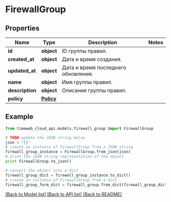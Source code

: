 # FirewallGroup


## Properties
Name | Type | Description | Notes
------------ | ------------- | ------------- | -------------
**id** | **object** | ID группы правил. | 
**created_at** | **object** | Дата и время создания. | 
**updated_at** | **object** | Дата и время последнего обновления. | 
**name** | **object** | Имя группы правил. | 
**description** | **object** | Описание группы правил. | 
**policy** | [**Policy**](Policy.md) |  | 

## Example

```python
from timeweb_cloud_api.models.firewall_group import FirewallGroup

# TODO update the JSON string below
json = "{}"
# create an instance of FirewallGroup from a JSON string
firewall_group_instance = FirewallGroup.from_json(json)
# print the JSON string representation of the object
print FirewallGroup.to_json()

# convert the object into a dict
firewall_group_dict = firewall_group_instance.to_dict()
# create an instance of FirewallGroup from a dict
firewall_group_form_dict = firewall_group.from_dict(firewall_group_dict)
```
[[Back to Model list]](../README.md#documentation-for-models) [[Back to API list]](../README.md#documentation-for-api-endpoints) [[Back to README]](../README.md)


